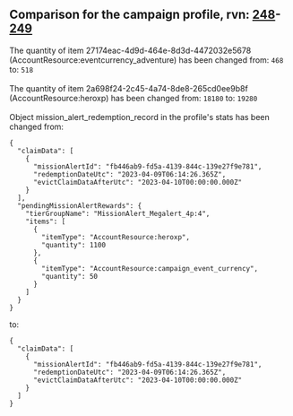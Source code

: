 ## Comparison for the campaign profile, rvn: [248](https://github.com/PRO100KatYT/FortniteProfileRevisions/tree/main/profiles/campaign/248%20campaign.json)-[249](https://github.com/PRO100KatYT/FortniteProfileRevisions/tree/main/profiles/campaign/249%20campaign.json)

The quantity of item 27174eac-4d9d-464e-8d3d-4472032e5678 (AccountResource:eventcurrency_adventure) has been changed from: `468` to: `518`
<br><br>
The quantity of item 2a698f24-2c45-4a74-8de8-265cd0ee9b8f (AccountResource:heroxp) has been changed from: `18180` to: `19280`
<br><br>
Object mission_alert_redemption_record in the profile's stats has been changed from:

```
{
  "claimData": [
    {
      "missionAlertId": "fb446ab9-fd5a-4139-844c-139e27f9e781",
      "redemptionDateUtc": "2023-04-09T06:14:26.365Z",
      "evictClaimDataAfterUtc": "2023-04-10T00:00:00.000Z"
    }
  ],
  "pendingMissionAlertRewards": {
    "tierGroupName": "MissionAlert_Megalert_4p:4",
    "items": [
      {
        "itemType": "AccountResource:heroxp",
        "quantity": 1100
      },
      {
        "itemType": "AccountResource:campaign_event_currency",
        "quantity": 50
      }
    ]
  }
}
```

to:

```
{
  "claimData": [
    {
      "missionAlertId": "fb446ab9-fd5a-4139-844c-139e27f9e781",
      "redemptionDateUtc": "2023-04-09T06:14:26.365Z",
      "evictClaimDataAfterUtc": "2023-04-10T00:00:00.000Z"
    }
  ]
}
```

<br><br>

